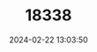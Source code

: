 ---
title: "18338"
category: "Prolagus sardus"
draft: false
date: 2024-02-22 13:03:50
languages:
  Spanish; Castilian: ["Pika de Cerdeña"]
  French: ["Pika Sarde"]
  English: ["Sardinian Pika"]
---